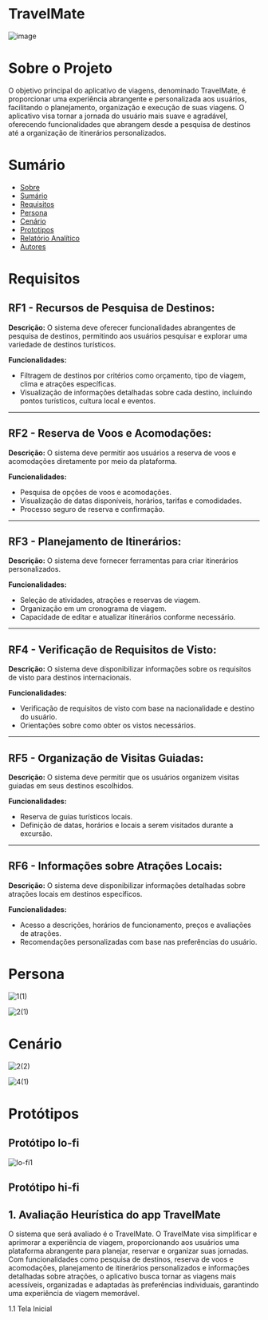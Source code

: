 # TravelMate

![image](https://github.com/IsadoraCosta19/teste/assets/134560787/e70ff638-48d1-4e76-949b-3c4977bf7852)



# Sobre o Projeto

O objetivo principal do aplicativo de viagens, denominado TravelMate, é proporcionar uma experiência abrangente e personalizada aos usuários, facilitando o planejamento, organização e execução de suas viagens. O aplicativo visa tornar a jornada do usuário mais suave e agradável, oferecendo funcionalidades que abrangem desde a pesquisa de destinos até a organização de itinerários personalizados.

# Sumário

* [Sobre](#sobre-o-projeto)
* [Sumário](#sumário)
* [Requisitos](#requisitos)
* [Persona](#persona)
* [Cenário](#cenário)
* [Prototipos](#protótipos)
* [Relatório Analítico ](#relatório-analítico)
* [Autores](#autores)



# Requisitos  
## RF1 - Recursos de Pesquisa de Destinos:

**Descrição:** O sistema deve oferecer funcionalidades abrangentes de pesquisa de destinos, permitindo aos usuários pesquisar e explorar uma variedade de destinos turísticos.

**Funcionalidades:**
- Filtragem de destinos por critérios como orçamento, tipo de viagem, clima e atrações específicas.
- Visualização de informações detalhadas sobre cada destino, incluindo pontos turísticos, cultura local e eventos.

---

## RF2 - Reserva de Voos e Acomodações:

**Descrição:** O sistema deve permitir aos usuários a reserva de voos e acomodações diretamente por meio da plataforma.

**Funcionalidades:**
- Pesquisa de opções de voos e acomodações.
- Visualização de datas disponíveis, horários, tarifas e comodidades.
- Processo seguro de reserva e confirmação.

---

## RF3 - Planejamento de Itinerários:

**Descrição:** O sistema deve fornecer ferramentas para criar itinerários personalizados.

**Funcionalidades:**
- Seleção de atividades, atrações e reservas de viagem.
- Organização em um cronograma de viagem.
- Capacidade de editar e atualizar itinerários conforme necessário.

---

## RF4 - Verificação de Requisitos de Visto:

**Descrição:** O sistema deve disponibilizar informações sobre os requisitos de visto para destinos internacionais.

**Funcionalidades:**
- Verificação de requisitos de visto com base na nacionalidade e destino do usuário.
- Orientações sobre como obter os vistos necessários.

---

## RF5 - Organização de Visitas Guiadas:

**Descrição:** O sistema deve permitir que os usuários organizem visitas guiadas em seus destinos escolhidos.

**Funcionalidades:**
- Reserva de guias turísticos locais.
- Definição de datas, horários e locais a serem visitados durante a excursão.

---

## RF6 - Informações sobre Atrações Locais:

**Descrição:** O sistema deve disponibilizar informações detalhadas sobre atrações locais em destinos específicos.

**Funcionalidades:**
- Acesso a descrições, horários de funcionamento, preços e avaliações de atrações.
- Recomendações personalizadas com base nas preferências do usuário.

# Persona

  ![1(1)](https://github.com/IsadoraCosta19/teste/assets/134560787/6d76d0c5-7a2b-460f-8ed8-95e1f7774889)


  ![2(1)](https://github.com/IsadoraCosta19/teste/assets/134560787/35b33358-9be0-4ed0-b158-40ced19dfb2d)

# Cenário

![2(2)](https://github.com/IsadoraCosta19/teste/assets/134560787/dc7a61d2-7bf0-46bc-9b4c-542663707bf4)

![4(1)](https://github.com/IsadoraCosta19/teste/assets/134560787/923cb8b8-d44f-4c7a-b911-14e6a7bba11f)

# Protótipos

## Protótipo lo-fi

![lo-fi1](https://github.com/IsadoraCosta19/teste/assets/134560787/01ee8203-50b8-4a00-9b3f-d016454e0793)


## Protótipo hi-fi
## 1. Avaliação Heurística do app TravelMate

O sistema que será avaliado é o TravelMate. O TravelMate visa simplificar e aprimorar a experiência de viagem, proporcionando aos usuários uma plataforma abrangente para planejar, reservar e organizar suas jornadas. Com funcionalidades como pesquisa de destinos, reserva de voos e acomodações, planejamento de itinerários personalizados e informações detalhadas sobre atrações, o aplicativo busca tornar as viagens mais acessíveis, organizadas e adaptadas às preferências individuais, garantindo uma experiência de viagem memorável.

1.1 Tela Inicial





